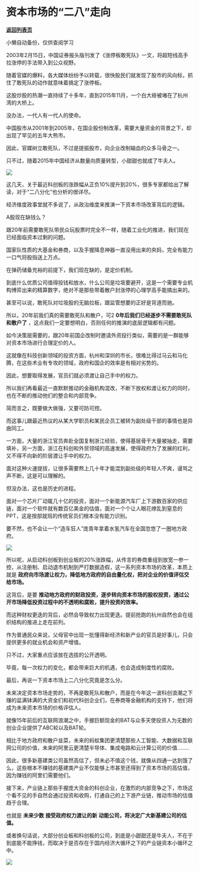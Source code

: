 # 资本市场的“二八”走向

[**返回列表页**](/gzh/政事堂2019)

小懒自动备份，仅供查阅学习

2003年2月15日，中国证券报头版刊发了《涨停板敢死队》一文，将超短线高手拉涨停的手法带入到公众视野。  

  

随着官媒的爆料，各大媒体纷纷予以转载，很快股民们就发现了股市的风向标，抓住了敢死队的动作就意味着搞定了涨停板。

  

这股炒股的热潮一直持续了十多年，直到2015年11月，一个白大褂被堵在了杭州湾的大桥上。  

  

没办法，一代人有一代人的使命。

  

中国股市从2001年到2005年，在国企股份制改革，需要大量资金的背景之下，却出现了罕见的五年大熊市。

  

因此，官媒树立敢死队，不过是提振股市，向企业改制输血的众多马骨之一。  

  

只不过，随着2015年中国经济从数量向质量转型，小甜甜也就成了牛夫人。  

  

![](https://mmbiz.qpic.cn/mmbiz_jpg/rxhS23yu8cNkD7XBVhCibllECl81JY1icjalzhw2icul0cTpOE2ASw01Xm7u9YY0VSyIgRGXwyTialNEkao5zwwJXw/640?wx_fmt=jpeg)

  

这几天，关于最近科创板的涨跌幅从正负10%提升到20%，很多专家都给出了解读，对于“二八分化”也分析的很详尽。  

  

经济维度政事堂就不多说了，从政治维度来推演一下资本市场改革背后的逻辑。  

  

A股现在缺钱么？  

  

跟20年前需要敢死队带民众玩股票时完全不一样，随着工业化的推进，我们现在已经面临资本过剩的问题。

  

国家队性质的大基金和券商，以及手握降息神器一直没用出来的央妈，完全有能力一口气将股指送上万点。  

  

在弹药储备充裕的前提下，我们现在缺的，是定价机制。

  

到底什么优质公司值得投钱和放水，什么公司是垃圾要避开，这是一个需要专业机构博弈出来的精算数字，绝对不是那些带着散户封涨停的心理学高手能搞出来的。

  

甚至可以说，敢死队对垃圾股的无脑拉板，跟监管想要的正好是背道而驰。

  

所以，20年前我们真的需要敢死队和散户，可2 **0年后我们已经逐步不需要敢死队和散户了** ，这点我们一定要想明白，否则任何的推演的底层逻辑都有问题。  

  

如今决策层需要的，跟20年前国企改制时邀请外资投行类似，需要的是一群能够对资本市场进行合理定价的人。

  

这就像在科技创新领域的投资方面，杭州和深圳的市长，很难比得过马云和马化腾，在这些术业有专攻的领域，政府和国企的效率是有相对劣势的。

  

因此，想要取得发展，官员们就必须渡让自己手中的权力。

  

所以我们再看最近一直默默推动的金融机构混改，不断下放权和渡让权力的同时，也在不断的推动他们的整合和内部竞争。  

  

简而言之，既要做大做强，又要可防可控。

  

而这事儿跟最近热议的从某大学职员和某民企员工被转为副处级干部的事情也是异曲同工。

  

一方面，大量的浙江官员奔赴全国复制浙江经验，使得基层骨干大量被抽走，需要填补，另一方面，浙江在科创和外贸领域的高速发展，使得政府为了发展的红利，又不得不向新的阶层渡让手中的权力。  

  

面对这种火速提拔，让很多需要熬上几十年才能混到副处级的年轻人不爽，谩骂之声不断，这是可以理解的。

  

但没办法，这也是历史的进程。

  

面对一个芯片厂动辄几十亿的投资，面对一个新能源汽车厂上下游数百家的供应链，面对一个软件就有数百亿美金的估值，面对一个个让人眼花缭乱到窒息的PPT，这是按部就班的传统官员们根本没有能力识别。

  

要不然，也不会让一个“造车狂人”庞青年拿着水氢汽车在全国忽悠了一圈地方政府。  

  

![](https://mmbiz.qpic.cn/mmbiz_png/rxhS23yu8cNkD7XBVhCibllECl81JY1icj80kOtiagQAvU2YJuAp4ILyKQKQSCjnfSsBcR0JkII58A9E5MaaaicDtg/640?wx_fmt=png)

  

所以呢，从启动科创板到创业板的20%涨跌幅，从传言的券商重组到放宽一参一控，从注册制、启动退市机制到严打数据造假，这一系列资本市场的改革，本质上就是
**政府向市场渡让权力，降低地方政府的自由量化权，把对企业的价值评估交给市场。**

  

这背后，是要 **推动地方政府的财政投资，逐步转向资本市场的股权投资，通过公开市场降低投资过程中的不透明和腐败，提升投资的效率。**

  

而这种财权更迭的背后，必然会导致权力出现更迭。提前抢跑的杭州自然也会在组织结构的推进上走在前列。

  

作为普通民众来说，父母官中出现一批懂得新经济和新产业的官员是好事儿，只会提供更多的就业机会和资产增值。

  

只不过，大家重点应该放在选拔的公开透明。  

  

毕竟，每一次权力的变化，都会带来巨大的机遇，也会造成制度性的腐败。  

  

最后，再说一下资本市场上二八分化究竟是怎么分。  

  

未来决定资本市场走势的，不再是敢死队和散户，而是在今年这一波科创浪潮之下赚的盆满钵满的大资金们和初代科创企业们，在券商等金融机构的支持下，他们将成为未来资本市场的价格评估人。

  

就像15年前后的互联网浪潮之中，手握巨额现金的BAT与众多天使投资人为无数的创业企业提供了ABC轮以及BAT轮。

  

相比于地方政府和散户韭菜，未来的蚂蚁集团更清楚那些人工智能、大数据和互联网公司的价值，未来的阿里云更清楚半导体、集成电路和云计算公司的价值........

  

因此，很多新基建类公司虽然高估了，但未必不值这个钱，就像从四通一达到饿了么，这些根本不赚钱的基建类产业不仅能够上市甚至还得到了资本市场的高估值，因为赚钱的阿里们需要他们。

  

接下来，产业链上那些手握庞大资金的科创企业，在激烈的内部竞争之下，市场这个看不见的手自然会通过投资和收购，打通自己的上下游产业链，推动市场的估值趋于合理。  

  

也就是 **未来少数** **接受政府权力渡让的新** **动能公司，将决定广大新基建公司的估值。**

  

或者换句话说，大部分创业板和科创板的公司，到底是小甜甜还是牛夫人，不在于到底能不能挣钱，而取决于是否存在于国内经济大循环之下的产业链资本小循环之中。

  

![](https://mmbiz.qpic.cn/mmbiz_jpg/rxhS23yu8cPp0iaKAfe0ZsWfgGcY72o9Nror8TicrtnlDsqzY7y4Kum4fM3X0FMEGlbvm9HvZUiaETSnLt4DHNLbQ/640?wx_fmt=jpeg)

